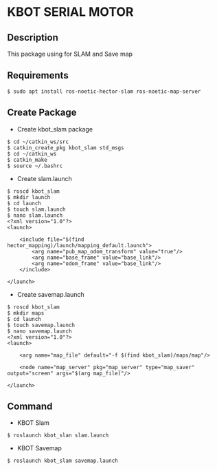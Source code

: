 # KBOT SERIAL MOTOR
## Description
This package using for SLAM and Save map
## Requirements
```
$ sudo apt install ros-noetic-hector-slam ros-noetic-map-server
```
## Create Package
- Create kbot_slam package
```
$ cd ~/catkin_ws/src
$ catkin_create_pkg kbot_slam std_msgs
$ cd ~/catkin_ws
$ catkin_make
$ source ~/.bashrc
```
- Create slam.launch
```
$ roscd kbot_slam
$ mkdir launch
$ cd launch
$ touch slam.launch
$ nano slam.launch
<?xml version="1.0"?>
<launch>

    <include file="$(find hector_mapping)/launch/mapping_default.launch">
        <arg name="pub_map_odom_transform" value="true"/>
        <arg name="base_frame" value="base_link"/>
        <arg name="odom_frame" value="base_link"/>
    </include>

</launch>
```
- Create savemap.launch
```
$ roscd kbot_slam
$ mkdir maps
$ cd launch
$ touch savemap.launch
$ nano savemap.launch
<?xml version="1.0"?>
<launch>

    <arg name="map_file" default="-f $(find kbot_slam)/maps/map"/>

    <node name="map_server" pkg="map_server" type="map_saver"  output="screen" args="$(arg map_file)"/>

</launch>
```
## Command
- KBOT Slam
```
$ roslaunch kbot_slan slam.launch
```
- KBOT Savemap
```
$ roslaunch kbot_slam savemap.launch
```
